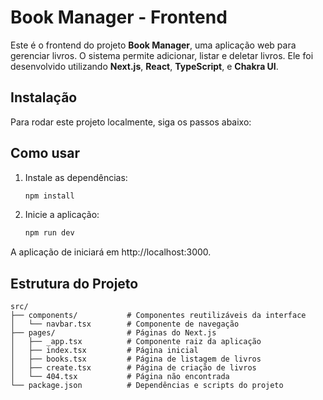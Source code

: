 # Book Manager - Frontend

Este é o frontend do projeto **Book Manager**, uma aplicação web para gerenciar livros. O sistema permite adicionar, listar e deletar livros. Ele foi desenvolvido utilizando **Next.js**, **React**, **TypeScript**, e **Chakra UI**.

## Instalação

Para rodar este projeto localmente, siga os passos abaixo:

## Como usar

1. Instale as dependências:

    ```bash
    npm install
    ```

2. Inicie a aplicação:

    ```bash
    npm run dev
    ```

A aplicação de iniciará em http://localhost:3000.

## Estrutura do Projeto

```plaintext
src/
├── components/           # Componentes reutilizáveis da interface
│   └── navbar.tsx        # Componente de navegação
├── pages/                # Páginas do Next.js
│   ├── _app.tsx          # Componente raiz da aplicação
│   ├── index.tsx         # Página inicial
│   ├── books.tsx         # Página de listagem de livros
│   ├── create.tsx        # Página de criação de livros
│   └── 404.tsx           # Página não encontrada
└── package.json          # Dependências e scripts do projeto
```